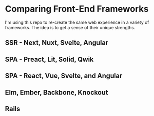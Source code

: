 # Comparing Front-End Frameworks

I'm using this repo to re-create the same web experience in a variety of frameworks. The idea is to get a sense of their unique strengths.

## SSR - Next, Nuxt, Svelte, Angular

## SPA - Preact, Lit, Solid, Qwik

## SPA - React, Vue, Svelte, and Angular

## Elm, Ember, Backbone, Knockout

## Rails
